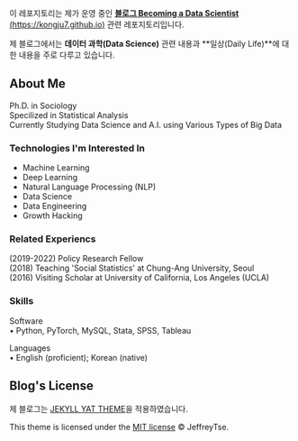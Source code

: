 
이 레포지토리는 제가 운영 중인 [**블로그 Becoming a Data Scientist** (https://kongju7.github.io)](https://kongju7.github.io) 관련 레포지토리입니다.  

제 블로그에서는 **데이터 과학(Data Science)** 관련 내용과 **일상(Daily Life)**에 대한 내용을 주로 다루고 있습니다. 

## About Me
Ph.D. in Sociology  
Specilized in Statistical Analysis  
Currently Studying Data Science and A.I. using Various Types of Big Data  
  
### Technologies I'm Interested In

- Machine Learning
- Deep Learning
- Natural Language Processing (NLP)
- Data Science
- Data Engineering 
- Growth Hacking

### Related Experiencs

(2019-2022) Policy Research Fellow  
(2018) Teaching 'Social Statistics' at Chung-Ang University, Seoul  
(2016) Visiting Scholar at University of California, Los Angeles (UCLA)  

### Skills

Software  
• Python, PyTorch, MySQL, Stata, SPSS, Tableau

Languages  
• English (proficient); Korean (native)
  
  
## Blog's License

제 블로그는 [JEKYLL YAT THEME](https://github.com/jeffreytse/jekyll-theme-yat)을 적용하였습니다.  


This theme is licensed under the [MIT license](https://opensource.org/licenses/mit-license.php) © JeffreyTse.
